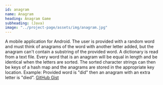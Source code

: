 ```yaml
---
id: anagram
name: Anagram
heading: Anagram Game
subheading: (Java)
image: "../project-page/assets/img/anagram.jpg"
---
```


A mobile application for Android. The user is provided with a random word and must think of anagrams of the word with another letter added, but the anagram can't contain a substring of the provided word. A dictionary is read from a text file. Every word that is an anagram will be equal in length and be identical when the letters are sorted. The sorted character strings can then be keys of a hash map and the anagrams are stored in the appropriate key location. Example: Provided word is "did" then an anagram with an extra letter is "died". [GitHub Gist](https://gist.github.com/Craig-ling/f2a1eff3194cfd9858ca20aeef0a4031)

